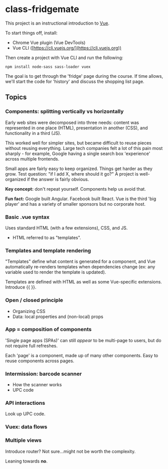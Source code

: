 # class-fridgemate

This project is an instructional introduction to [Vue](https://vuejs.org).

To start things off, install:

- Chrome Vue plugin (Vue DevTools)
- Vue CLI ([https://cli.vuejs.org/](https://cli.vuejs.org))

Then create a project with Vue CLI and run the following:

```
npm install node-sass sass-loader vuex
```

The goal is to get through the 'fridge' page during the course. If time allows, we'll start the code for 'history' and discuss the shopping list page.

## Topics

### Components: splitting vertically vs horizontally

Early web sites were decomposed into three needs: content was represented in one place (HTML), presentation in another (CSS), and functionality in a third (JS).

This worked well for simpler sites, but became difficult to reuse pieces without reusing everything. Large tech companies felt a lot of this pain most sharply - for example, Google having a single search box 'experience' across multiple frontends.

Small apps are fairly easy to keep organized. Things get harder as they grow. Test question: "if I add X, where should it go?" A project is well-organized if the answer is fairly obvious.

**Key concept:** don't repeat yourself. Components help us avoid that.

**Fun fact:** Google built Angular. Facebook built React. Vue is the third 'big player' and has a variety of smaller sponsors but no corporate host.

### Basic .vue syntax

Uses standard HTML (with a few extensions), CSS, and JS.

- HTML referred to as "templates".

### Templates and template rendering

"Templates" define what content is generated for a component, and Vue automatically re-renders templates when dependencies change (ex: any variable used to render the template is updated).

Templates are defined with HTML as well as some Vue-specific extensions. Introduce {{ }}.

### Open / closed principle

- Organizing CSS
- Data: local properties and (non-local) props 

### App = composition of components

'Single page apps (SPAs)' can still *appear* to be multi-page to users, but do not require full refreshes.

Each 'page' is a component, made up of many other components. Easy to reuse components across pages.

### Intermission: barcode scanner

- How the scanner works
- UPC code

### API interactions

Look up UPC code.

### Vuex: data flows



### Multiple views

Introduce router? Not sure...might not be worth the complexity.

Leaning towards **no**.